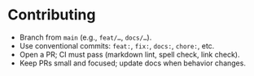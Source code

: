 # Contributing

- Branch from `main` (e.g., `feat/…`, `docs/…`).
- Use conventional commits: `feat:`, `fix:`, `docs:`, `chore:`, etc.
- Open a PR; CI must pass (markdown lint, spell check, link check).
- Keep PRs small and focused; update docs when behavior changes.
